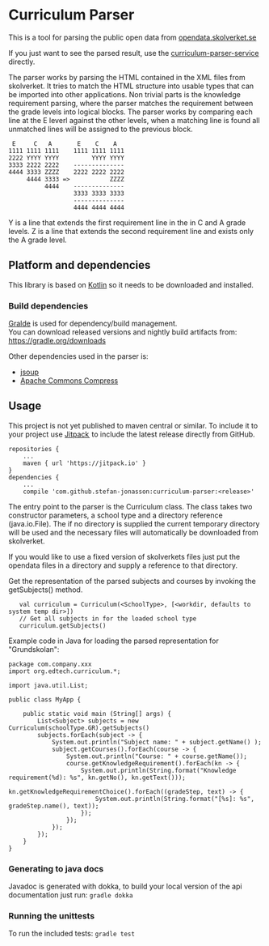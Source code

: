 # Curriculum Parser  

This is a tool for parsing the public open data from [opendata.skolverket.se](http://opendata.skolverket.se/)
 
If you just want to see the parsed result, use the [curriculum-parser-service](https://github.com/stefan-jonasson/curriculum-parser-service) directly.  
 
The parser works by parsing the HTML contained in the XML files from skolverket. 
It tries to match the HTML structure into usable types that can be imported into other applications. 
Non trivial parts is the knowledge requirement parsing, where the parser matches the requirement between the grade levels into logical blocks. 
The parser works by comparing each line at the E leverl against the other levels, when a matching line is found all unmatched lines will be assigned to the previous block. 

```
 E     C   A       E    C    A
1111 1111 1111    1111 1111 1111  
2222 YYYY YYYY         YYYY YYYY
3333 2222 2222    --------------
4444 3333 ZZZZ    2222 2222 2222
     4444 3333 =>           ZZZZ
          4444    --------------
                  3333 3333 3333
                  --------------
                  4444 4444 4444
```
Y is a line that extends the first requirement line in the in C and A grade levels. 
Z is a line that extends the second requirement line and exists only the A grade level.

## Platform and dependencies
This library is based on [Kotlin](https://kotlinlang.org/) so it needs to be downloaded and installed. 

### Build dependencies
[Gralde](https://gradle.org/) is used for dependency/build management.  
You can download released versions and nightly build artifacts from: https://gradle.org/downloads

Other dependencies used in the parser is: 
- [jsoup](https://jsoup.org/)
- [Apache Commons Compress](http://commons.apache.org/proper/commons-compress/)

## Usage
This project is not yet published to maven central or similar. 
To include it to your project use [Jitpack ](https://jitpack.io/) to include the latest release directly from GitHub. 
```
repositories {
    ...
    maven { url 'https://jitpack.io' }
}
dependencies {
    ...
    compile 'com.github.stefan-jonasson:curriculum-parser:<release>'    
```

The entry point to the parser is the Curriculum class.
The class takes two constructor parameters, a school type and a directory reference (java.io.File).
The if no directory is supplied the current temporary directory will be used and the necessary files will automatically be downloaded from skolverket. 

If you would like to use a fixed version of skolverkets files just put the opendata files in a directory and supply a reference to that directory.

Get the representation of the parsed subjects and courses by invoking the getSubjects() method.  
 ```$kotlin
    val curriculum = Curriculum(<SchoolType>, [<workdir, defaults to system temp dir>])
    // Get all subjects in for the loaded school type
    curriculum.getSubjects()
 ```
 
Example code in Java for loading the parsed representation for "Grundskolan": 
```$java
package com.company.xxx
import org.edtech.curriculum.*;

import java.util.List;

public class MyApp {

    public static void main (String[] args) {
        List<Subject> subjects = new Curriculum(schoolType.GR).getSubjects()
        subjects.forEach(subject -> {                 
            System.out.println("Subject name: " + subject.getName() );                
            subject.getCourses().forEach(course -> {
                System.out.println("Course: " + course.getName());
                course.getKnowledgeRequirement().forEach(kn -> {
                    System.out.println(String.format("Knowledge requirement(%d): %s", kn.getNo(), kn.getText()));
                    kn.getKnowledgeRequirementChoice().forEach((gradeStep, text) -> {
                        System.out.println(String.format("[%s]: %s", gradeStep.name(), text));
                    });
                });                    
            });
        });        
    }
}
```
### Generating to java docs
Javadoc is generated with dokka, to build your local version of the api documentation just run:
``gradle dokka``

### Running the unittests
To run the included tests: `gradle test`
